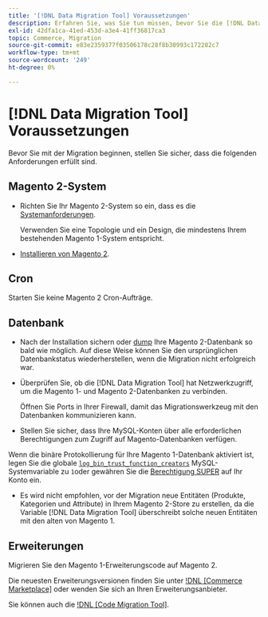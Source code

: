 ```yaml
---
title: '[!DNL Data Migration Tool] Voraussetzungen'
description: Erfahren Sie, was Sie tun müssen, bevor Sie die [!DNL Data Migration Tool] um Daten zwischen Magento 1 und Magento 2 zu übertragen.
exl-id: 42dfa1ca-41ed-453d-a3e4-41ff36817ca3
topic: Commerce, Migration
source-git-commit: e83e2359377f03506178c28f8b30993c172282c7
workflow-type: tm+mt
source-wordcount: '249'
ht-degree: 0%

---
```


# [!DNL Data Migration Tool] Voraussetzungen

Bevor Sie mit der Migration beginnen, stellen Sie sicher, dass die folgenden Anforderungen erfüllt sind.

## Magento 2-System

* Richten Sie Ihr Magento 2-System so ein, dass es die [Systemanforderungen](../../installation/system-requirements.md).

  Verwenden Sie eine Topologie und ein Design, die mindestens Ihrem bestehenden Magento 1-System entspricht.

* [Installieren von Magento 2](../../installation/overview.md).

## Cron

Starten Sie keine Magento 2 Cron-Aufträge.

## Datenbank

* Nach der Installation sichern oder [dump](https://dev.mysql.com/doc/refman/8.0/en/mysqldump.html) Ihre Magento 2-Datenbank so bald wie möglich. Auf diese Weise können Sie den ursprünglichen Datenbankstatus wiederherstellen, wenn die Migration nicht erfolgreich war.

* Überprüfen Sie, ob die [!DNL Data Migration Tool] hat Netzwerkzugriff, um die Magento 1- und Magento 2-Datenbanken zu verbinden.

  Öffnen Sie Ports in Ihrer Firewall, damit das Migrationswerkzeug mit den Datenbanken kommunizieren kann.

* Stellen Sie sicher, dass Ihre MySQL-Konten über alle erforderlichen Berechtigungen zum Zugriff auf Magento-Datenbanken verfügen.

Wenn die binäre Protokollierung für Ihre Magento 1-Datenbank aktiviert ist, legen Sie die globale [`log_bin_trust_function_creators`](https://dev.mysql.com/doc/refman/5.7/en/server-system-variables.html#sysvar_log_bin_trust_function_creators) MySQL-Systemvariable zu `1`oder gewähren Sie die [Berechtigung SUPER](https://dev.mysql.com/doc/refman/5.7/en/privileges-provided.html#priv_super) auf Ihr Konto ein.

* Es wird nicht empfohlen, vor der Migration neue Entitäten (Produkte, Kategorien und Attribute) in Ihrem Magento 2-Store zu erstellen, da die Variable [!DNL Data Migration Tool] überschreibt solche neuen Entitäten mit den alten von Magento 1.

## Erweiterungen

Migrieren Sie den Magento 1-Erweiterungscode auf Magento 2.

Die neuesten Erweiterungsversionen finden Sie unter [!DNL [Commerce Marketplace]](https://marketplace.magento.com/) oder wenden Sie sich an Ihren Erweiterungsanbieter.

Sie können auch die [!DNL [Code Migration Tool]](https://github.com/magento-commerce/code-migration/blob/develop/README.md).
